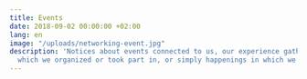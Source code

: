 ```yaml
---
title: Events
date: 2018-09-02 00:00:00 +02:00
lang: en
image: "/uploads/networking-event.jpg"
description: 'Notices about events connected to us, our experience gathered at programs
  which we organized or took part in, or simply happenings in which we are interested. '
---
```

